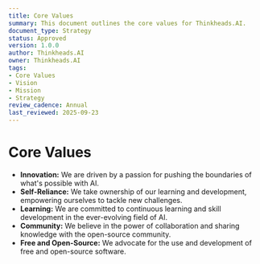 ```yaml
---
title: Core Values
summary: This document outlines the core values for Thinkheads.AI.
document_type: Strategy
status: Approved
version: 1.0.0
author: Thinkheads.AI
owner: Thinkheads.AI
tags:
- Core Values
- Vision
- Mission
- Strategy
review_cadence: Annual
last_reviewed: 2025-09-23
---
```

# Core Values

*   **Innovation:** We are driven by a passion for pushing the boundaries of what's possible with AI.
*   **Self-Reliance:** We take ownership of our learning and development, empowering ourselves to tackle new challenges.
*   **Learning:** We are committed to continuous learning and skill development in the ever-evolving field of AI.
*   **Community:** We believe in the power of collaboration and sharing knowledge with the open-source community.
*   **Free and Open-Source:** We advocate for the use and development of free and open-source software.
